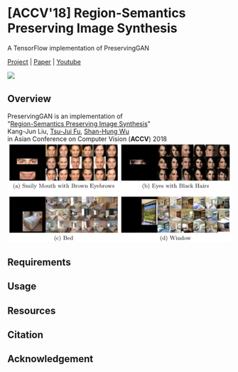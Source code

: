 # [ACCV'18] Region-Semantics Preserving Image Synthesis
A TensorFlow implementation of PreservingGAN

[Project](https://tsujuifu.github.io/projs/accv18_preserving-gan.html) | [Paper](https://tsujuifu.github.io/pubs/accv18_preserving-gan.pdf) | [Youtube](https://youtu.be/UwBjSUpjZU8)

![](./imgs/demo.gif)

## Overview
PreservingGAN is an implementation of <br>
"[Region-Semantics Preserving Image Synthesis](https://tsujuifu.github.io/pubs/accv18_preserving-gan.pdf)" <br>
Kang-Jun Liu, [Tsu-Jui Fu](https://tsujuifu.github.io/), [Shan-Hung Wu](http://www.cs.nthu.edu.tw/~shwu/) <br>
in Asian Conference on Computer Vision (<b>ACCV</b>) 2018 <br>
![](./imgs/result.jpg)

## Requirements
## Usage
## Resources
## Citation
## Acknowledgement

